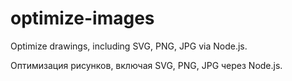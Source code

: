 # optimize-images

Optimize drawings, including SVG, PNG, JPG via Node.js.

Оптимизация рисунков, включая SVG, PNG, JPG через Node.js.

